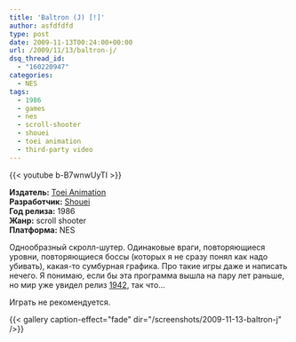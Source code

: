 ```yaml
---
title: 'Baltron (J) [!]'
author: asfdfdfd
type: post
date: 2009-11-13T00:24:00+00:00
url: /2009/11/13/baltron-j/
dsq_thread_id:
  - "160220947"
categories:
  - NES
tags:
  - 1986
  - games
  - nes
  - scroll-shooter
  - shouei
  - toei animation
  - third-party video
---
```

{{< youtube b-B7wnwUyTI >}}

**Издатель:** [Toei Animation][1]  
**Разработчик:** [Shouei][2]  
**Год релиза:** 1986  
**Жанр:** scroll shooter  
**Платформа:** NES

Однообразный скролл-шутер. Одинаковые враги, повторяющиеся уровни, повторяющиеся боссы (которых я не сразу понял как надо убивать), какая-то сумбурная графика. Про такие игры даже и написать нечего. Я понимаю, если бы эта программа вышла на пару лет раньше, но мир уже увидел релиз [1942](/2008/12/06/1942-u/), так что…

Играть не рекомендуется.

<!--more-->

{{< gallery caption-effect="fade" dir="/screenshots/2009-11-13-baltron-j" />}}

 [1]: https://www.mobygames.com/company/toei-animation-co-ltd
 [2]: https://www.mobygames.com/company/shouei-system
